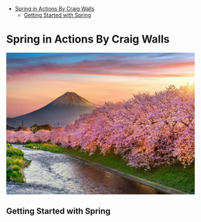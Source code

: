 
- [Spring in Actions By Craig Walls](#spring-in-actions-by-craig-walls)
  - [Getting Started with Spring](#getting-started-with-spring)

# Spring in Actions By Craig Walls

![Pink Spring in Japan](images/spring-in-japan.webp)

## Getting Started with Spring 
    